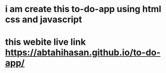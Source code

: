 # i am create this to-do-app using html css and javascript

# this webite live link https://abtahihasan.github.io/to-do-app/
